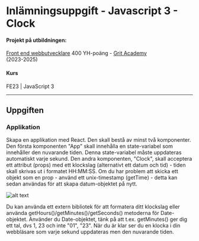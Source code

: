 # Inlämningsuppgift - Javascript 3 - Clock 

#### Projekt på utbildningen:
[Front end webbutvecklare](https://gritacademy.se/front-end-webbutvecklare/) 400 YH-poäng - [Grit Academy](https://gritacademy.se/)  
(2023-2025)

#### Kurs
FE23 | JavaScript 3

___

## Uppgiften

### Applikation
Skapa en applikation med React. Den skall bestå av minst två komponenter. Den första komponenten "App" skall innehålla en state-variabel som innehåller den nuvarande tiden. Denna state-variabel måste uppdateras automatiskt varje sekund. 
Den andra komponenten, "Clock", skall acceptera ett attribut (props) med ett klockslag (alternativt ett datum och tid) - tiden skall
skrivas ut i formatet HH:MM:SS. Om du har problem att skicka ett objekt som en prop - använd ett unix-timestamp (getTime) - detta kan sedan användas för att skapa datum-objektet på nytt.

![alt text](https://res.craft.do/user/full/b7d5b8c9-feab-5a7e-f473-05a8673e3448/doc/4ED296DC-1DF1-4A5F-857B-9DBFFD2F50B9/804EB88C-F677-4EEF-B5A7-1B962B88B56E_2/Npjd7bmEC3auVsAisR0DArFkx23jIeyPOPJtybPRYdwz/Screenshot%202023-01-30%20at%2011.20.20.png)

Du kan använda ett extern bibliotek för att formatera ditt klockslag eller använda getHours()/getMinutes()/getSeconds() metoderna för Date-objektet. Använder du Date-objektet, tänk på att t.ex. getMinutes() ger dig ett tal, dvs 1, 23 och inte "01", "23". När du är klar ser du en klocka i din webbläsare som varje sekund uppdateras men den nuvarande tiden.